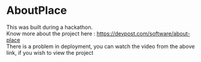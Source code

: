 # AboutPlace
  
This was built during a hackathon.  
Know more about the project here : https://devpost.com/software/about-place  
There is a problem in deployment, you can watch the video from the above link, if you wish to view the project  
